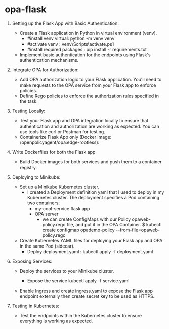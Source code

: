 # opa-flask

1. Setting up the Flask App with Basic Authentication:
    - Create a Flask application in Python in virtual environment (venv).
         - #install venv virtual: python -m venv venv 
         - #activate venv : venv\Scripts\activate.ps1
         - #install required packages : pip install -r requirements.txt
    - Implement basic authentication for the endpoints using Flask's authentication mechanisms.

2. Integrate OPA for Authorization:
    - Add OPA authorization logic to your Flask application. You'll need to make requests to the OPA service from your Flask app to enforce policies.
    - Define Rego policies to enforce the authorization rules specified in the task.

3. Testing Locally:
    - Test your Flask app and OPA integration locally to ensure that authentication and authorization are working as expected. You can use tools like curl or Postman for testing.
    - Containerize Flask App only (Docker image: /openpolicyagent/opa:edge-rootless):

4. Write Dockerfiles for both the Flask app 
    - Build Docker images for both services and push them to a container registry.

5. Deploying to Minikube:
    - Set up a Minikube Kubernetes cluster.
        - I created a Deployment definition yaml that I used to deploy in my Kubernetes cluster. The deployment specifies a Pod containing two containers:
            - my-cool-service flask app
            - OPA server 
               - we can create ConfigMaps with our Policy opaweb-policy.rego file, and put it in the OPA Container.
                    $ kubectl create configmap opademo-policy --from-file=opaweb-policy.rego
    - Create Kubernetes YAML files for deploying your Flask app and OPA in the same Pod (sidecar).
        - Deploy deployment.yaml :
            kubectl apply -f deployment.yaml 

6. Exposing Services:
    - Deploy the services to your Minikube cluster.
        - Expose the service 
            kubectl apply -f service.yaml

    - Enable Ingress and create ingress.yaml to expose the Flask app endpoint externally then create secret key to be used as  HTTPS.

7. Testing in Kubernetes:
    - Test the endpoints within the Kubernetes cluster to ensure everything is working as expected.